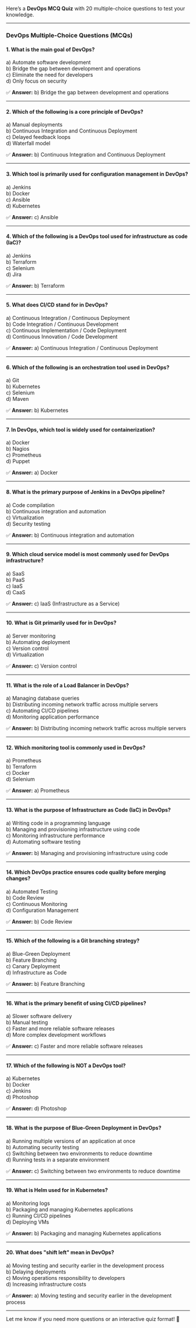 Here’s a **DevOps MCQ Quiz** with 20 multiple-choice questions to test your knowledge.  

---

### **DevOps Multiple-Choice Questions (MCQs)**  

#### **1. What is the main goal of DevOps?**  
a) Automate software development  
b) Bridge the gap between development and operations  
c) Eliminate the need for developers  
d) Only focus on security  

✅ **Answer:** b) Bridge the gap between development and operations  

---

#### **2. Which of the following is a core principle of DevOps?**  
a) Manual deployments  
b) Continuous Integration and Continuous Deployment  
c) Delayed feedback loops  
d) Waterfall model  

✅ **Answer:** b) Continuous Integration and Continuous Deployment  

---

#### **3. Which tool is primarily used for configuration management in DevOps?**  
a) Jenkins  
b) Docker  
c) Ansible  
d) Kubernetes  

✅ **Answer:** c) Ansible  

---

#### **4. Which of the following is a DevOps tool used for infrastructure as code (IaC)?**  
a) Jenkins  
b) Terraform  
c) Selenium  
d) Jira  

✅ **Answer:** b) Terraform  

---

#### **5. What does CI/CD stand for in DevOps?**  
a) Continuous Integration / Continuous Deployment  
b) Code Integration / Continuous Development  
c) Continuous Implementation / Code Deployment  
d) Continuous Innovation / Code Development  

✅ **Answer:** a) Continuous Integration / Continuous Deployment  

---

#### **6. Which of the following is an orchestration tool used in DevOps?**  
a) Git  
b) Kubernetes  
c) Selenium  
d) Maven  

✅ **Answer:** b) Kubernetes  

---

#### **7. In DevOps, which tool is widely used for containerization?**  
a) Docker  
b) Nagios  
c) Prometheus  
d) Puppet  

✅ **Answer:** a) Docker  

---

#### **8. What is the primary purpose of Jenkins in a DevOps pipeline?**  
a) Code compilation  
b) Continuous integration and automation  
c) Virtualization  
d) Security testing  

✅ **Answer:** b) Continuous integration and automation  

---

#### **9. Which cloud service model is most commonly used for DevOps infrastructure?**  
a) SaaS  
b) PaaS  
c) IaaS  
d) CaaS  

✅ **Answer:** c) IaaS (Infrastructure as a Service)  

---

#### **10. What is Git primarily used for in DevOps?**  
a) Server monitoring  
b) Automating deployment  
c) Version control  
d) Virtualization  

✅ **Answer:** c) Version control  

---

#### **11. What is the role of a Load Balancer in DevOps?**  
a) Managing database queries  
b) Distributing incoming network traffic across multiple servers  
c) Automating CI/CD pipelines  
d) Monitoring application performance  

✅ **Answer:** b) Distributing incoming network traffic across multiple servers  

---

#### **12. Which monitoring tool is commonly used in DevOps?**  
a) Prometheus  
b) Terraform  
c) Docker  
d) Selenium  

✅ **Answer:** a) Prometheus  

---

#### **13. What is the purpose of Infrastructure as Code (IaC) in DevOps?**  
a) Writing code in a programming language  
b) Managing and provisioning infrastructure using code  
c) Monitoring infrastructure performance  
d) Automating software testing  

✅ **Answer:** b) Managing and provisioning infrastructure using code  

---

#### **14. Which DevOps practice ensures code quality before merging changes?**  
a) Automated Testing  
b) Code Review  
c) Continuous Monitoring  
d) Configuration Management  

✅ **Answer:** b) Code Review  

---

#### **15. Which of the following is a Git branching strategy?**  
a) Blue-Green Deployment  
b) Feature Branching  
c) Canary Deployment  
d) Infrastructure as Code  

✅ **Answer:** b) Feature Branching  

---

#### **16. What is the primary benefit of using CI/CD pipelines?**  
a) Slower software delivery  
b) Manual testing  
c) Faster and more reliable software releases  
d) More complex development workflows  

✅ **Answer:** c) Faster and more reliable software releases  

---

#### **17. Which of the following is NOT a DevOps tool?**  
a) Kubernetes  
b) Docker  
c) Jenkins  
d) Photoshop  

✅ **Answer:** d) Photoshop  

---

#### **18. What is the purpose of Blue-Green Deployment in DevOps?**  
a) Running multiple versions of an application at once  
b) Automating security testing  
c) Switching between two environments to reduce downtime  
d) Running tests in a separate environment  

✅ **Answer:** c) Switching between two environments to reduce downtime  

---

#### **19. What is Helm used for in Kubernetes?**  
a) Monitoring logs  
b) Packaging and managing Kubernetes applications  
c) Running CI/CD pipelines  
d) Deploying VMs  

✅ **Answer:** b) Packaging and managing Kubernetes applications  

---

#### **20. What does "shift left" mean in DevOps?**  
a) Moving testing and security earlier in the development process  
b) Delaying deployments  
c) Moving operations responsibility to developers  
d) Increasing infrastructure costs  

✅ **Answer:** a) Moving testing and security earlier in the development process  

---

Let me know if you need more questions or an interactive quiz format! 🚀
